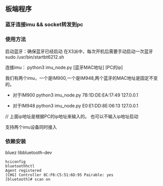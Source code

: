 ## 板端程序
### 蓝牙连接imu && socket转发到pc


### 使用方法
启动蓝牙：确保蓝牙已经启动
在X3派中，每次开机后需要手动启动一次蓝牙
sudo /usr/bin/startbt6212.sh

连接imu：
python3 imu_node.py [蓝牙MAC地址] [PC的ip]

我们有两个imu，一个是IM900,一个是IM948,两个蓝牙的MAC地址是固定不变的。

* 对于IM900
python3 imu_node.py 7B:1D:DE:EA:17:49 127.0.0.1

* 对于IM948
python3 imu_node.py E0:E1:DD:8E:06:13 127.0.0.1

// 上面ip地址是根据PC的ip地址来输入的。 也可以不输入ip地址启动

支持两个imu设备同时接入

### 依赖安装
bluez
libbluetooth-dev
```
hciconfig
bluetoothhctl
Agent registered
[CHG] Controller 8C:F8:C5:51:6D:95 Pairable: yes
[bluetooth]# scan on

```
